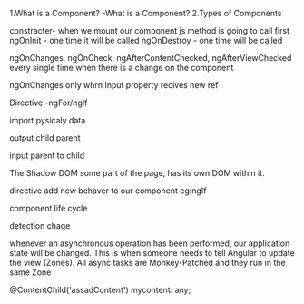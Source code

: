 1.What is a Component?
-What is a Component?
2.Types of Components

constracter- when we mount our component js method is going to call first
ngOnInit - one time it will be called
ngOnDestroy - one time will be called

ngOnChanges, ngOnCheck, ngAfterContentChecked, ngAfterViewChecked
every single time when there is a change on the component

ngOnChanges only whrn Input property recives new ref


Directive
-ngFor/ngIf

import pysicaly data 



output
child parent

input
parent to child

The Shadow DOM
some part of the page, has 
its own DOM within it.

directive
add new behaver to our component eg:ngIf

component life cycle

detection chage

whenever an asynchronous operation has been performed, our application state 
will be changed. This is when someone needs to tell Angular to update the view 
(Zones).
All async tasks are Monkey-Patched and they run in the same Zone

@ContentChild('assadContent') mycontent: any;
